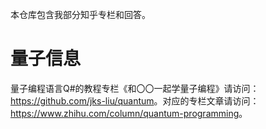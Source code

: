 本仓库包含我部分知乎专栏和回答。

# 量子信息

量子编程语言Q#的教程专栏《和〇〇一起学量子编程》请访问：<https://github.com/jks-liu/quantum>。对应的专栏文章请访问：<https://www.zhihu.com/column/quantum-programming>。
